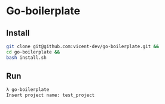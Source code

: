 # Go-boilerplate

## Install

```bash
git clone git@github.com:vicent-dev/go-boilerplate.git &&
cd go-boilerplate &&
bash install.sh
```

## Run

```bash
λ go-boilerplate
Insert project name: test_project
```
